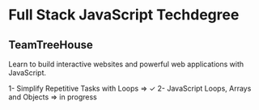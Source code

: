 # Full Stack JavaScript Techdegree
## TeamTreeHouse
Learn to build interactive websites and powerful web applications with JavaScript.

1- Simplify Repetitive Tasks with Loops => &#10003;
2- JavaScript Loops, Arrays and Objects => in progress 